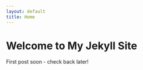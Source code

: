 ```yaml
---
layout: default
title: Home
---
```


# Welcome to My Jekyll Site

First post soon - check back later!
